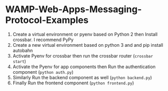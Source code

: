 # WAMP-Web-Apps-Messaging-Protocol-Examples

1. Create a virtual environment or pyenv based on Python 2 then Install crossbar. I recommend PyPy
2. Create a new virtual environment based on python 3 and and pip install autobahn
3. Activate Pyenv for crossbar then run the crossbar router (`crossbar start`)
4. Activate the Pyenv for app components then Run the authentication component (`python auth.py`)
5. Similarly Run the backend component as well (`python backend.py`)
6. Finally Run the frontend component (`python frontend.py`)
